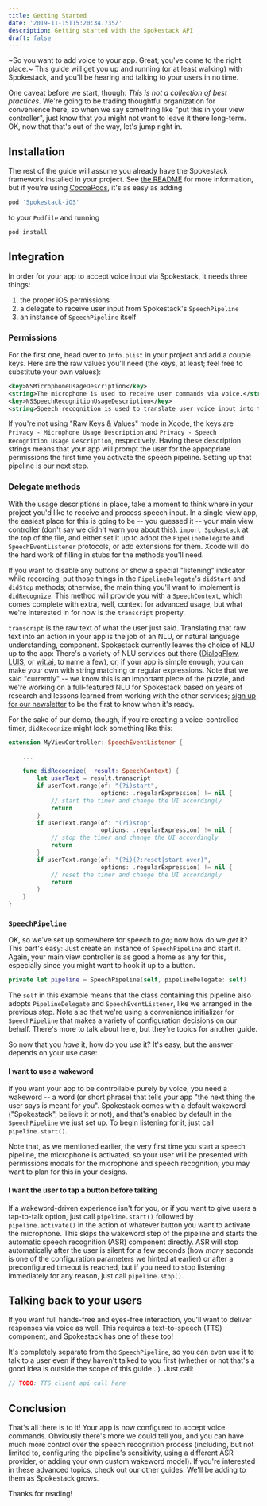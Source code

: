 ```yaml
---
title: Getting Started
date: '2019-11-15T15:20:34.735Z'
description: Getting started with the Spokestack API
draft: false
---
```


~So you want to add voice to your app. Great; you've come to the right place.~ This guide will get you up and running (or at least walking) with Spokestack, and you'll be hearing and talking to your users in no time.

One caveat before we start, though: _This is not a collection of best practices_. We're going to be trading thoughtful organization for convenience here, so when we say something like "put this in your view controller", just know that you might not want to leave it there long-term. OK, now that that's out of the way, let's jump right in.

## Installation

The rest of the guide will assume you already have the Spokestack framework installed in your project. See [the README](https://github.com/spokestack/spokestack-ios/blob/master/README.md) for more information, but if you're using [CocoaPods](https://cocoapods.org/), it's as easy as adding
```bash
pod 'Spokestack-iOS'
```
to your `Podfile` and running
```bash
pod install
```

## Integration

In order for your app to accept voice input via Spokestack, it needs three things:

1) the proper iOS permissions
2) a delegate to receive user input from Spokestack's `SpeechPipeline`
3) an instance of `SpeechPipeline` itself

### Permissions

For the first one, head over to `Info.plist` in your project and add a couple keys. Here are the raw values you'll need (the keys, at least; feel free to substitute your own values):


```xml
<key>NSMicrophoneUsageDescription</key>
<string>The microphone is used to receive user commands via voice.</string>
<key>NSSpeechRecognitionUsageDescription</key>
<string>Speech recognition is used to translate user voice input into text for further processing.</string>
```


If you're not using "Raw Keys & Values" mode in Xcode, the keys are `Privacy - Microphone Usage Description` and `Privacy - Speech Recognition Usage Description`, respectively. Having these description strings means that your app will prompt the user for the appropriate permissions the first time you activate the speech pipeline. Setting up that pipeline is our next step.

### Delegate methods

With the usage descriptions in place, take a moment to think where in your project you'd like to receive and process speech input. In a single-view app, the easiest place for this is going to be -- you guessed it -- your main view controller (don't say we didn't warn you about this). `import Spokestack` at the top of the file, and either set it up to adopt the `PipelineDelegate` and `SpeechEventListener` protocols, or add extensions for them. Xcode will do the hard work of filling in stubs for the methods you'll need.


If you want to disable any buttons or show a special "listening" indicator while recording, put those things in the `PipelineDelegate`'s `didStart` and `didStop` methods; otherwise, the main thing you'll want to implement is `didRecognize`. This method will provide you with a `SpeechContext`, which comes complete with extra, well, context for advanced usage, but what we're interested in for now is the `transcript` property.


`transcript` is the raw text of what the user just said. Translating that raw text into an action in your app is the job of an NLU, or natural language understanding, component. Spokestack currently leaves the choice of NLU up to the app:  There's a variety of NLU services out there ([DialogFlow](https://dialogflow.com/), [LUIS](https://www.luis.ai/home), or [wit.ai](https://wit.ai/), to name a few), or, if your app is simple enough, you can make your own with string matching or regular expressions. Note that we said "currently" -- we know this is an important piece of the puzzle, and we're working on a full-featured NLU for Spokestack based on years of research and lessons learned from working with the other services; [sign up for our newsletter](LINK) to be the first to know when it's ready.


For the sake of our demo, though, if you're creating a voice-controlled timer, `didRecognize` might look something like this:


```swift
extension MyViewController: SpeechEventListener {

    ...

    func didRecognize(_ result: SpeechContext) {
        let userText = result.transcript
        if userText.range(of: "(?i)start",
                          options: .regularExpression) != nil {
            // start the timer and change the UI accordingly
            return
        }
        if userText.range(of: "(?i)stop",
                          options: .regularExpression) != nil {
            // stop the timer and change the UI accordingly
            return
        }
        if userText.range(of: "(?i)(?:reset|start over)",
                          options: .regularExpression) != nil {
            // reset the timer and change the UI accordingly
            return
        }
    }
}
```


### `SpeechPipeline`
OK, so we've set up somewhere for speech to _go_; now how do we _get_ it? This part's easy:  Just create an instance of `SpeechPipeline` and start it. Again, your main view controller is as good a home as any for this, especially since you might want to hook it up to a button.


```swift
private let pipeline = SpeechPipeline(self, pipelineDelegate: self)
```


The `self` in this example means that the class containing this pipeline also adopts `PipelineDelegate` and `SpeechEventListener`, like we arranged in the previous step. Note also that we're using a convenience initializer for `SpeechPipeline` that makes a variety of configuration decisions on our behalf. There's more to talk about here, but they're topics for another guide.


So now that you _have_ it, how do you _use_ it? It's easy, but the answer depends on your use case:

#### I want to use a wakeword

If you want your app to be controllable purely by voice, you need a wakeword -- a word (or short phrase) that tells your app "the next thing the user says is meant for you". Spokestack comes with a default wakeword ("Spokestack", believe it or not), and that's enabled by default in the `SpeechPipeline` we just set up. To begin listening for it, just call `pipeline.start()`.


Note that, as we mentioned earlier, the very first time you start a speech pipeline, the microphone is activated, so your user will be presented with permissions modals for the microphone and speech recognition; you may want to plan for this in your designs.

#### I want the user to tap a button before talking

If a wakeword-driven experience isn't for you, or if you want to give users a tap-to-talk option, just call `pipeline.start()` followed by `pipeline.activate()` in the action of whatever button you want to activate the microphone. This skips the wakeword step of the pipeline and starts the automatic speech recognition (ASR) component directly. ASR will stop automatically after the user is silent for a few seconds (how _many_ seconds is one of the configuration parameters we hinted at earlier) or after a preconfigured timeout is reached, but if you need to stop listening immediately for any reason, just call `pipeline.stop()`.

## Talking back to your users

If you want full hands-free and eyes-free interaction, you'll want to deliver responses via voice as well. This requires a text-to-speech (TTS) component, and Spokestack has one of these too!


It's completely separate from the `SpeechPipeline`, so you can even use it to talk to a user even if they haven't talked to you first (whether or not that's a good idea is outside the scope of this guide...). Just call:


```swift
// TODO: TTS client api call here
```

## Conclusion

That's all there is to it! Your app is now configured to accept voice commands. Obviously there's more we could tell you, and you can have much more control over the speech recognition process (including, but not limited to, configuring the pipeline's sensitivity, using a different ASR provider, or adding your own custom wakeword model). If you're interested in these advanced topics, check out our other guides. We'll be adding to them as Spokestack grows.


Thanks for reading!
